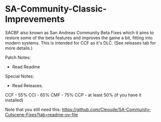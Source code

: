 # SA-Community-Classic-Imprevements
SACBF also known as San Andreas Community Beta Fixes which it aims to restore some of the beta features and improves the game a bit, fitting into modern systems.
This is intended for CCF as it's DLC. (See releases tab for more details.)

Patch Notes:
- Read Readme

Special Notes:
- Read Releases.

CCF - 55%
CCI - 65%
CMF - 75%
CCP - at least 50% (if you have it installed)

Note that you still need this: https://github.com/Cleoude/SA-Community-Cutscene-Fixes?tab=readme-ov-file
